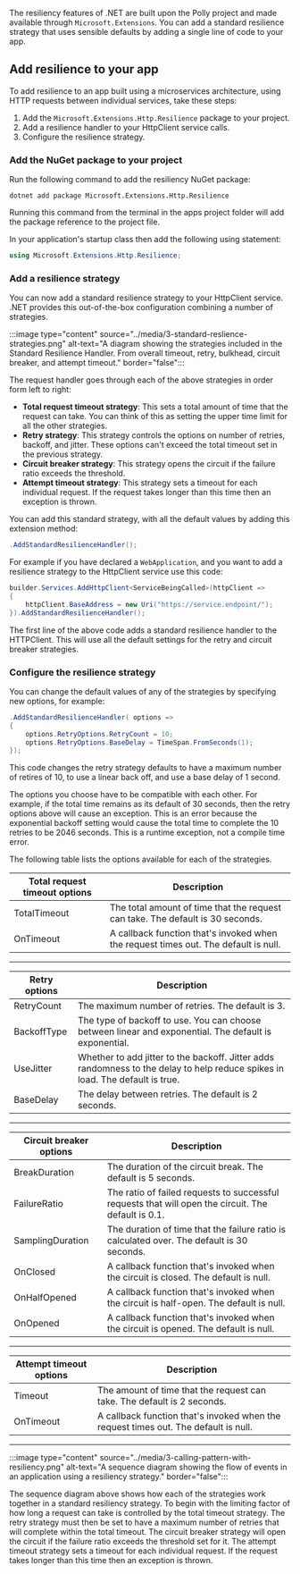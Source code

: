The resiliency features of .NET are built upon the Polly project and made available through `Microsoft.Extensions`. You can add a standard resilience strategy that uses sensible defaults by adding a single line of code to your app.

## Add resilience to your app

To add resilience to an app built using a microservices architecture, using HTTP requests between individual services, take these steps:

1. Add the `Microsoft.Extensions.Http.Resilience` package to your project.
1. Add a resilience handler to your HttpClient service calls.
1. Configure the resilience strategy.

### Add the NuGet package to your project

Run the following command to add the resiliency NuGet package:

```dotnetcli
dotnet add package Microsoft.Extensions.Http.Resilience
```

Running this command from the terminal in the apps project folder will add the package reference to the project file.

In your application's startup class then add the following using statement:

```csharp
using Microsoft.Extensions.Http.Resilience;
```

### Add a resilience strategy

You can now add a standard resilience strategy to your HttpClient service. .NET provides this out-of-the-box configuration combining a number of strategies.

:::image type="content" source="../media/3-standard-reslience-strategies.png" alt-text="A diagram showing the strategies included in the Standard Resilience Handler. From overall timeout, retry, bulkhead, circuit breaker, and attempt timeout." border="false":::

The request handler goes through each of the above strategies in order form left to right:

- **Total request timeout strategy**: This sets a total amount of time that the request can take. You can think of this as setting the upper time limit for all the other strategies.
- **Retry strategy**: This strategy controls the options on number of retries, backoff, and jitter. These options can't exceed the total timeout set in the previous strategy.
- **Circuit breaker strategy**: This strategy opens the circuit if the failure ratio exceeds the threshold.
- **Attempt timeout strategy**: This strategy sets a timeout for each individual request. If the request takes longer than this time then an exception is thrown.

You can add this standard strategy, with all the default values by adding this extension method:

```csharp
.AddStandardResilienceHandler();
```

For example if you have declared a `WebApplication`, and you want to add a resilience strategy to the HttpClient service use this code: 

```csharp
builder.Services.AddHttpClient<ServiceBeingCalled>(httpClient =>
{
    httpClient.BaseAddress = new Uri("https://service.endpoint/");
}).AddStandardResilienceHandler();
```

The first line of the above code adds a standard resilience handler to the HTTPClient. This will use all the default settings for the retry and circuit breaker strategies.

### Configure the resilience strategy

You can change the default values of any of the strategies by specifying new options, for example:

```csharp
.AddStandardResilienceHandler( options => 
{  
    options.RetryOptions.RetryCount = 10;
    options.RetryOptions.BaseDelay = TimeSpan.FromSeconds(1);
});
  ```

This code changes the retry strategy defaults to have a maximum number of retires of 10, to use a linear back off, and use a base delay of 1 second.

The options you choose have to be compatible with each other. For example, if the total time remains as its default of 30 seconds, then the retry options above will cause an exception. This is an error because the exponential backoff setting would cause the total time to complete the 10 retries to be 2046 seconds. This is a runtime exception, not a compile time error.

The following table lists the options available for each of the strategies.

| Total request timeout options | Description |
|---------------|-------------------------|
| TotalTimeout  | The total amount of time that the request can take. The default is 30 seconds.           |
| OnTimeout     | A callback function that's invoked when the request times out. The default is null.            |

<hr/>

| Retry options | Description |
|---------------|-------------------------|
| RetryCount    | The maximum number of retries. The default is 3.           |
| BackoffType   | The type of backoff to use. You can choose between linear and exponential. The default is exponential.            |
| UseJitter     | Whether to add jitter to the backoff. Jitter adds randomness to the delay to help reduce spikes in load. The default is true.        |
| BaseDelay     | The delay between retries. The default is 2 seconds.                |

<hr/>

| Circuit breaker options | Description |
|---------------|-------------------------|
| BreakDuration | The duration of the circuit break. The default is 5 seconds.           |
| FailureRatio  | The ratio of failed requests to successful requests that will open the circuit. The default is 0.1.            |
| SamplingDuration | The duration of time that the failure ratio is calculated over. The default is 30 seconds.        |
| OnClosed      | A callback function that's invoked when the circuit is closed. The default is null.                |
| OnHalfOpened  | A callback function that's invoked when the circuit is half-open. The default is null.                |
| OnOpened      | A callback function that's invoked when the circuit is opened. The default is null.                |

<hr/>

| Attempt timeout options | Description |
|---------------|-------------------------|
| Timeout       | The amount of time that the request can take. The default is 2 seconds.           |
| OnTimeout     | A callback function that's invoked when the request times out. The default is null.            |

<hr/>

:::image type="content" source="../media/3-calling-pattern-with-resiliency.png" alt-text="A sequence diagram showing the flow of events in an application using a resiliency strategy." border="false":::

The sequence diagram above shows how each of the strategies work together in a standard resiliency strategy. To begin with the limiting factor of how long a request can take is controlled by the total timeout strategy. The retry strategy must then be set to have a maximum number of retries that will complete within the total timeout. The circuit breaker strategy will open the circuit if the failure ratio exceeds the threshold set for it. The attempt timeout strategy sets a timeout for each individual request. If the request takes longer than this time then an exception is thrown.
